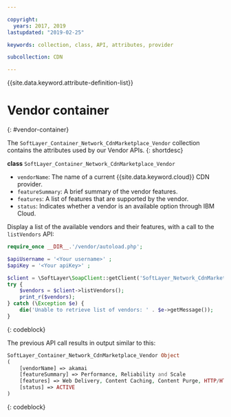 ```yaml
---

copyright:
  years: 2017, 2019
lastupdated: "2019-02-25"

keywords: collection, class, API, attributes, provider

subcollection: CDN

---
```


{{site.data.keyword.attribute-definition-list}}

# Vendor container
{: #vendor-container}

The `SoftLayer_Container_Network_CdnMarketplace_Vendor` collection contains the attributes used by our Vendor APIs.
{: shortdesc}

**class** `SoftLayer_Container_Network_CdnMarketplace_Vendor`  
* `vendorName`: The name of a current {{site.data.keyword.cloud}} CDN provider.  
* `featureSummary`: A brief summary of the vendor features.  
* `features`: A list of features that are supported by the vendor.  
* `status`: Indicates whether a vendor is an available option through IBM Cloud.

Display a list of the available vendors and their features, with a call to the `listVendors` API:

```php
require_once __DIR__.'/vendor/autoload.php';

$apiUsername = '<Your username>' ;
$apiKey = '<Your apiKey>' ;

$client = \SoftLayer\SoapClient::getClient('SoftLayer_Network_CdnMarketplace_Vendor', null, $apiUsername, $apiKey);
try {
    $vendors = $client->listVendors();
    print_r($vendors);
} catch (\Exception $e) {
    die('Unable to retrieve list of vendors: ' . $e->getMessage());
}
```
{: codeblock}

The previous API call results in output similar to this:

```php
SoftLayer_Container_Network_CdnMarketplace_Vendor Object
(
    [vendorName] => akamai
    [featureSummary] => Performance, Reliability and Scale
    [features] => Web Delivery, Content Caching, Content Purge, HTTP/HTTPS Support
    [status] => ACTIVE
)
```
{: codeblock}
